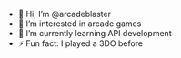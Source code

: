 - 👋 Hi, I’m @arcadeblaster
- 👀 I’m interested in arcade games
- 🌱 I’m currently learning API development
- ⚡ Fun fact: I played a 3DO before

<!---
arcadeblaster/arcadeblaster is a ✨ special ✨ repository because its `README.md` (this file) appears on your GitHub profile.
You can click the Preview link to take a look at your changes.
--->
